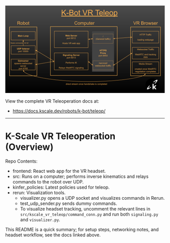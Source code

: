 ![System Diagram](img/teleopDiagram.png)

View the complete VR Teleoperation docs at:

- https://docs.kscale.dev/robots/k-bot/teleop/

---

# K-Scale VR Teleoperation (Overview)

Repo Contents:

- frontend: React web app for the VR headset.
- src: Runs on a computer; performs inverse kinematics and relays commands to the robot over UDP.
- kinfer_policies: Latest policies used for teleop.
- rerun: Visualization tools.
  - visualizer.py opens a UDP socket and visualizes commands in Rerun.
  - test_udp_sender.py sends dummy commands.
  - To visualize headset tracking, uncomment the relevant lines in `src/kscale_vr_teleop/command_conn.py` and run both `signaling.py` and `visualizer.py`.

This README is a quick summary; for setup steps, networking notes, and headset workflow, see the docs linked above.
